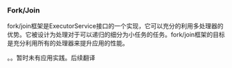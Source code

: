 ### Fork/Join

fork/join框架是ExecutorService接口的一个实现，它可以充分的利用多处理器的优势。它被设计为处理对于可以递归的细分为小任务的任务。fork/join框架的目标是充分利用所有的处理器来提升应用的性能。


。。暂时未有应用实践。后续翻译